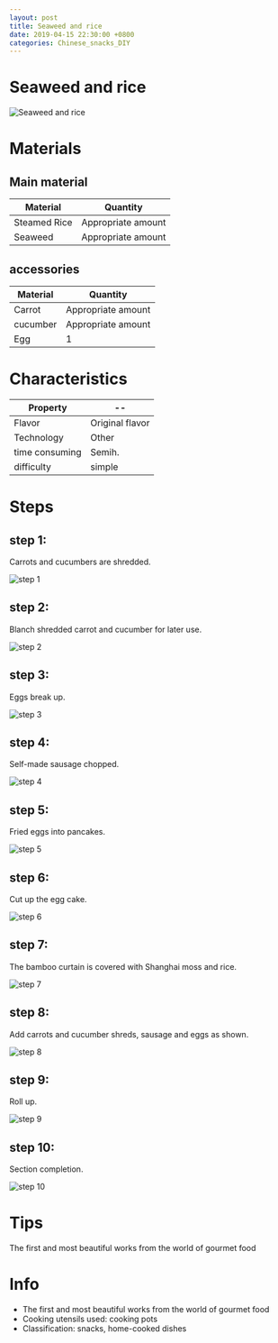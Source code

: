 ```yaml
---
layout: post
title: Seaweed and rice
date: 2019-04-15 22:30:00 +0800
categories: Chinese_snacks_DIY
---
```


# Seaweed and rice

![Seaweed and rice]({{site.baseurl}}/img/399737/399737.jpg)

# Materials


## Main material

Material|Quantity
--|--
Steamed Rice|Appropriate amount
Seaweed|Appropriate amount

## accessories

Material|Quantity
--|--
Carrot|Appropriate amount
cucumber|Appropriate amount
Egg|1

# Characteristics

Property|--
--|--
Flavor|Original flavor
Technology|Other
time consuming|Semih.
difficulty|simple

# Steps

## step 1:

Carrots and cucumbers are shredded.

![step 1]({{site.baseurl}}/img/399737/1.jpg)

## step 2:

Blanch shredded carrot and cucumber for later use.

![step 2]({{site.baseurl}}/img/399737/2.jpg)

## step 3:

Eggs break up.

![step 3]({{site.baseurl}}/img/399737/3.jpg)

## step 4:

Self-made sausage chopped.

![step 4]({{site.baseurl}}/img/399737/4.jpg)

## step 5:

Fried eggs into pancakes.

![step 5]({{site.baseurl}}/img/399737/5.jpg)

## step 6:

Cut up the egg cake.

![step 6]({{site.baseurl}}/img/399737/6.jpg)

## step 7:

The bamboo curtain is covered with Shanghai moss and rice.

![step 7]({{site.baseurl}}/img/399737/7.jpg)

## step 8:

Add carrots and cucumber shreds, sausage and eggs as shown.

![step 8]({{site.baseurl}}/img/399737/8.jpg)

## step 9:

Roll up.

![step 9]({{site.baseurl}}/img/399737/9.jpg)

## step 10:

Section completion.

![step 10]({{site.baseurl}}/img/399737/10.jpg)

# Tips

The first and most beautiful works from the world of gourmet food

# Info

- The first and most beautiful works from the world of gourmet food
- Cooking utensils used: cooking pots
- Classification: snacks, home-cooked dishes